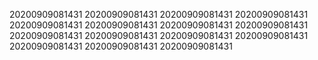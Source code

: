20200909081431
20200909081431
20200909081431
20200909081431
20200909081431
20200909081431
20200909081431
20200909081431
20200909081431
20200909081431
20200909081431
20200909081431
20200909081431
20200909081431
20200909081431
